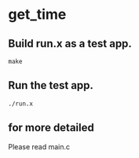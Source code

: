 # get_time


## Build run.x as a test app.

```
make
```

## Run the test app.


```
./run.x
```

## for more detailed

Please read main.c

